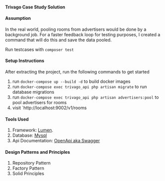 #### Trivago Case Study Solution

#### Assumption
In the real world, pooling rooms from advertisers would be done by a background job.
For a faster feedback loop for testing purposes, I created a command that will do this and save the data pooled.

Run testcases with `composer test`

#### Setup Instructions
After extracting the project, run the following commands to get started
1. run `docker-compose up --build -d` to build docker images
2. run `docker-compose exec trivago_api php artisan migrate` to run database migrations
3. run `docker-compose exec trivago_api php artisan advertisers:pool` to pool advertisers for rooms
4. visit `http://localhost:9002/v1/rooms

#### Tools Used
1. Framework: [Lumen](https://lumen.laravel.com/).
2. Database: [Mysql](https://www.mysql.com/)
3. Api Documentation: [OpenApi aka Swagger](https://swagger.io/specification/)

#### Design Patterns and Principles
1. Repository Pattern
2. Factory Pattern
3. Solid Principles